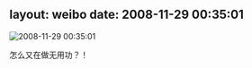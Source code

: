 layout: weibo
date: 2008-11-29 00:35:01
---
<meta name="referrer" content="no-referrer" />

<img src="/images/renren.ico" style="float: left;"/>2008-11-29 00:35:01

怎么又在做无用功？！


